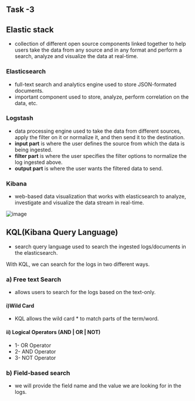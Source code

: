 ## Task -3
## Elastic stack
- collection of different open source components linked together to help users take the data from any source and in any format and perform a search, analyze and visualize the data at real-time.

### Elasticsearch 
- full-text search and analytics engine used to store JSON-formated documents. 
- important component used to store, analyze, perform correlation on the data, etc.

### Logstash
- data processing engine used to take the data from different sources, apply the filter on it or normalize it, and then send it to the destination.
- **input part** is where the user defines the source from which the data is being ingested. 
- **filter part** is where the user specifies the filter options to normalize the log ingested above.
- **output part** is where the user wants the filtered data to send.

### Kibana
- web-based data visualization that works with elasticsearch to analyze, investigate and visualize the data stream in real-time.

![image](https://github.com/Akhilkj123/Cyber-Security/assets/65653010/8f990adc-170a-4a5d-8a37-8dfe29d681b3)

## KQL(Kibana Query Language)
- search query language used to search the ingested logs/documents in the elasticsearch.


With KQL, we can search for the logs in two different ways.

### a) Free text Search
- allows users to search for the logs based on the text-only.

####  i)Wild Card
- KQL allows the wild card * to match parts of the term/word.

#### ii) Logical Operators (AND | OR | NOT)
 - 1- OR Operator
- 2- AND Operator
- 3- NOT Operator

### b) Field-based search

- we will provide the field name and the value we are looking for in the logs. 




